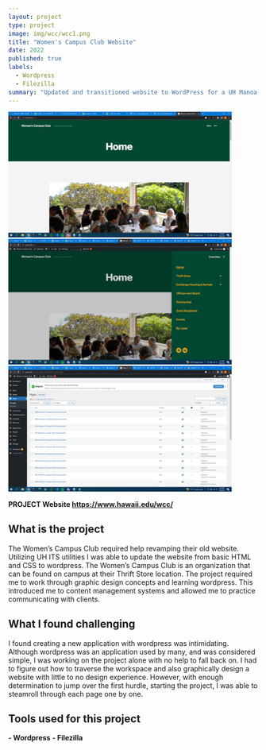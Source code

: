 ```yaml
---
layout: project
type: project
image: img/wcc/wcc1.png
title: "Women's Campus Club Website"
date: 2022
published: true
labels:
  - Wordpress
  - Filezilla
summary: "Updated and transitioned website to WordPress for a UH Manoa club."
---
```


<div class="text-center p-4">
  <img width="450px" src="../img/wcc/wcc1.png" class="img-thumbnail" >
  <img width="450px" src="../img/wcc/wcc2.png" class="img-thumbnail" >
  <img width="450px" src="../img/wcc/wcc3.png" class="img-thumbnail" >
</div>

**PROJECT Website https://www.hawaii.edu/wcc/**

## What is the project
The Women’s Campus Club required help revamping their old website. Utilizing UH ITS utilities I was able to update the website from basic HTML and CSS to wordpress. The Women’s Campus Club is an organization that can be found on campus at their Thrift Store location. The project required me to work through graphic design concepts and learning wordpress. This introduced me to content management systems and allowed me to practice communicating with clients. 

## What I found challenging
I found creating a new application with wordpress was intimidating. Although wordpress was an application used by many, and was considered simple, I was working on the project alone with no help to fall back on. I had to figure out how to traverse the workspace and also graphically design a website with little to no design experience. However, with enough determination to jump over the first hurdle, starting the project, I was able to steamroll through each page one by one. 

## Tools used for this project
**- Wordpress**
**- Filezilla**

